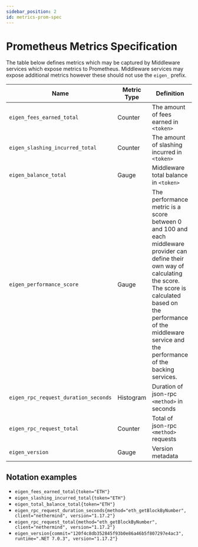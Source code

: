 ```yaml
---
sidebar_position: 2
id: metrics-prom-spec
---
```


# Prometheus Metrics Specification

The table below defines metrics which may be captured by Middleware services which expose metrics to Prometheus. Middleware services may expose additional metrics however these should not use the `eigen_` prefix.

| Name | Metric Type | Definition | Labels |
|---|---|---|---|
| `eigen_fees_earned_total` | Counter | The amount of fees earned in `<token>` | `token` |
| `eigen_slashing_incurred_total` | Counter | The amount of slashing incurred in `<token>` | `token` |
| `eigen_balance_total` | Gauge | Middleware total balance in `<token>` | `token` |
| `eigen_performance_score` | Gauge | The performance metric is a score between 0 and 100 and each middleware provider can define their own way of calculating the score. The score is calculated based on the performance of the middleware service and the performance of the backing  services. |  |
| `eigen_rpc_request_duration_seconds` | Histogram | Duration of json-rpc `<method>` in seconds | `method`, `client`, `version` |
| `eigen_rpc_request_total` | Counter | Total of json-rpc `<method>` requests | `method`,`client`,`version` |
| `eigen_version` | Gauge | Version metadata | `commit`, `runtime`, `version` |

## Notation examples

* `eigen_fees_earned_total{token="ETH"}`
* `eigen_slashing_incurred_total{token="ETH"}`
* `eigen_total_balance_total{token="ETH"}`
* `eigen_rpc_request_duration_seconds{method="eth_getBlockByNumber", client="nethermind", version="1.17.2"}`
* `eigen_rpc_request_total{method="eth_getBlockByNumber", client="nethermind", version="1.17.2"}` 
* `eigen_version{commit="120f4c8db352845f93b0e86a46b5f807297e4ac3", runtime=".NET 7.0.3", version="1.17.2"}`